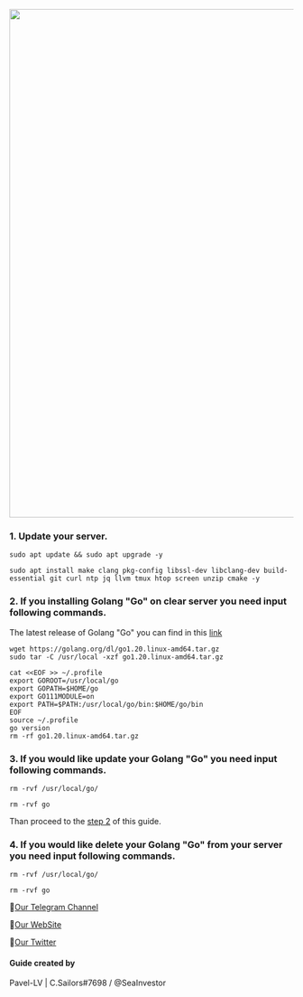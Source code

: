 <p align="center">
 <img src="https://miro.medium.com/max/1400/1*CdjOgfolLt_GNJYBzI-1QQ.jpeg"width="900"/></a>
</p>

### 1. Update your server.
```
sudo apt update && sudo apt upgrade -y
```
```
sudo apt install make clang pkg-config libssl-dev libclang-dev build-essential git curl ntp jq llvm tmux htop screen unzip cmake -y
```
### 2. If you installing Golang "Go" on clear server you need input following commands.
The latest release of Golang "Go" you can find in this [link](https://go.dev/dl/)
```
wget https://golang.org/dl/go1.20.linux-amd64.tar.gz
sudo tar -C /usr/local -xzf go1.20.linux-amd64.tar.gz
```
```
cat <<EOF >> ~/.profile
export GOROOT=/usr/local/go
export GOPATH=$HOME/go
export GO111MODULE=on
export PATH=$PATH:/usr/local/go/bin:$HOME/go/bin
EOF
source ~/.profile
go version
rm -rf go1.20.linux-amd64.tar.gz
```
### 3. If you would like update your Golang "Go" you need input following commands.
```
rm -rvf /usr/local/go/
```
```
rm -rvf go
```
Than proceed to the [step 2](https://github.com/CryptoSailors/Tools/tree/main/Install%20Golang%20%22Go%22#2-if-you-installing-golang-go-on-clear-server-you-need-input-following-commands) of this guide.
### 4. If you would like delete your Golang "Go" from your server you need input following commands.
```
rm -rvf /usr/local/go/
```
```
rm -rvf go
```
🔰[Our Telegram Channel](https://t.me/CryptoSailorsAnn)

🔰[Our WebSite](cryptosailors.tech)

🔰[Our Twitter](https://twitter.com/Crypto_Sailors)

#### Guide created by 
Pavel-LV | C.Sailors#7698 / @SeaInvestor
